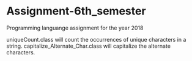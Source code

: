 # Assignment-6th_semester
Programming languange assignment for the year 2018

uniqueCount.class will count the occurrences of unique characters in a string.
capitalize_Alternate_Char.class will capitalize the alternate characters.
